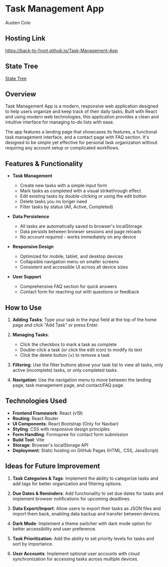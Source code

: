 # Task Management App

Austen Cole

## Hosting Link

https://back-to-front.github.io/Task-Management-App

## State Tree

[State Tree](state-tree.js)

## Overview

Task Management App is a modern, responsive web application designed to help users organize and keep track of their daily tasks. Built with React and using modern web technologies, this application provides a clean and intuitive interface for managing to-do lists with ease.

The app features a landing page that showcases its features, a functional task management interface, and a contact page with FAQ section. It's designed to be simple yet effective for personal task organization without requiring any account setup or complicated workflows.

## Features & Functionality

- **Task Management**

  - Create new tasks with a simple input form
  - Mark tasks as completed with a visual strikethrough effect
  - Edit existing tasks by double-clicking or using the edit button
  - Delete tasks you no longer need
  - Filter tasks by status (All, Active, Completed)

- **Data Persistence**

  - All tasks are automatically saved to browser's localStorage
  - Data persists between browser sessions and page reloads
  - No account required - works immediately on any device

- **Responsive Design**

  - Optimized for mobile, tablet, and desktop devices
  - Collapsible navigation menu on smaller screens
  - Consistent and accessible UI across all device sizes

- **User Support**
  - Comprehensive FAQ section for quick answers
  - Contact form for reaching out with questions or feedback

## How to Use

1. **Adding Tasks**: Type your task in the input field at the top of the home page and click "Add Task" or press Enter.

2. **Managing Tasks**:

   - Click the checkbox to mark a task as complete
   - Double-click a task (or click the edit icon) to modify its text
   - Click the delete button (×) to remove a task

3. **Filtering**: Use the filter buttons above your task list to view all tasks, only active (incomplete) tasks, or only completed tasks.

4. **Navigation**: Use the navigation menu to move between the landing page, task management page, and contact/FAQ page.

## Technologies Used

- **Frontend Framework**: React (v19)
- **Routing**: React Router
- **UI Components**: React Bootstrap (Only for Navbar)
- **Styling**: CSS with responsive design principles
- **Form Handling**: Formspree for contact form submission
- **Build Tool**: Vite
- **Storage**: Browser's localStorage API
- **Deployment**: Static hosting on GitHub Pages (HTML, CSS, JavaScript)

## Ideas for Future Improvement

1. **Task Categories & Tags**: Implement the ability to categorize tasks and add tags for better organization and filtering options.

2. **Due Dates & Reminders**: Add functionality to set due dates for tasks and implement browser notifications for upcoming deadlines.

3. **Data Export/Import**: Allow users to export their tasks as JSON files and import them back, enabling data backup and transfer between devices.

4. **Dark Mode**: Implement a theme switcher with dark mode option for better accessibility and user preference.

5. **Task Prioritization**: Add the ability to set priority levels for tasks and sort by importance.

6. **User Accounts**: Implement optional user accounts with cloud synchronization for accessing tasks across multiple devices.

